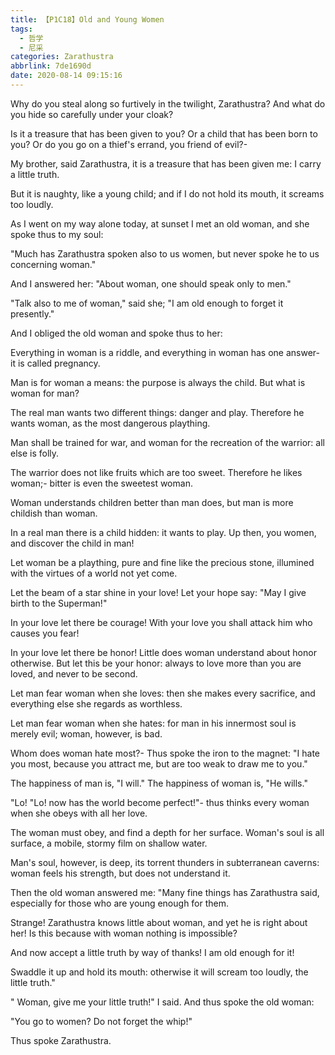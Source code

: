 ```yaml
---
title: 【P1C18】Old and Young Women
tags:
  - 哲学
  - 尼采
categories: Zarathustra
abbrlink: 7de1690d
date: 2020-08-14 09:15:16
---
```

Why do you steal along so furtively in the twilight, Zarathustra? And what do you hide so carefully under your cloak?

Is it a treasure that has been given to you? Or a child that has been born to you? Or do you go on a thief's errand, you friend of evil?-

My brother, said Zarathustra, it is a treasure that has been given me: I carry a little truth.

But it is naughty, like a young child; and if I do not hold its mouth, it screams too loudly.

As I went on my way alone today, at sunset I met an old woman, and she spoke thus to my soul:

"Much has Zarathustra spoken also to us women, but never spoke he to us concerning woman."

And I answered her: "About woman, one should speak only to men."

"Talk also to me of woman," said she; "I am old enough to forget it presently."

And I obliged the old woman and spoke thus to her:

Everything in woman is a riddle, and everything in woman has one answer- it is called pregnancy.

Man is for woman a means: the purpose is always the child. But what is woman for man?

The real man wants two different things: danger and play. Therefore he wants woman, as the most dangerous plaything.

Man shall be trained for war, and woman for the recreation of the warrior: all else is folly.

The warrior does not like fruits which are too sweet. Therefore he likes woman;- bitter is even the sweetest woman.

Woman understands children better than man does, but man is more childish than woman.

In a real man there is a child hidden: it wants to play. Up then, you women, and discover the child in man!

Let woman be a plaything, pure and fine like the precious stone, illumined with the virtues of a world not yet come.

Let the beam of a star shine in your love! Let your hope say: "May I give birth to the Superman!"

In your love let there be courage! With your love you shall attack him who causes you fear!

In your love let there be honor! Little does woman understand about honor otherwise. But let this be your honor: always to love more than you are loved, and never to be second.

Let man fear woman when she loves: then she makes every sacrifice, and everything else she regards as worthless.

Let man fear woman when she hates: for man in his innermost soul is merely evil; woman, however, is bad.

Whom does woman hate most?- Thus spoke the iron to the magnet: "I hate you most, because you attract me, but are too weak to draw me to you."

The happiness of man is, "I will." The happiness of woman is, "He wills."

"Lo! "Lo! now has the world become perfect!"- thus thinks every woman when she obeys with all her love.

The woman must obey, and find a depth for her surface. Woman's soul is all surface, a mobile, stormy film on shallow water.

Man's soul, however, is deep, its torrent thunders in subterranean caverns: woman feels his strength, but does not understand it.

Then the old woman answered me: "Many fine things has Zarathustra said, especially for those who are young enough for them.

Strange! Zarathustra knows little about woman, and yet he is right about her! Is this because with woman nothing is impossible?

And now accept a little truth by way of thanks! I am old enough for it!

Swaddle it up and hold its mouth: otherwise it will scream too loudly, the little truth."

" Woman, give me your little truth!" I said. And thus spoke the old woman:

"You go to women? Do not forget the whip!"

Thus spoke Zarathustra.
